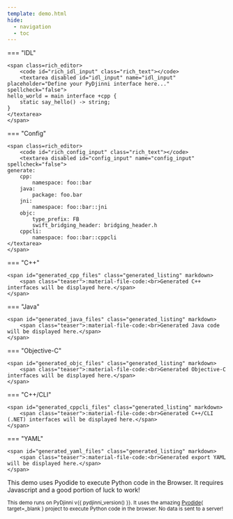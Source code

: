 ```yaml
---
template: demo.html
hide:
  - navigation
  - toc
---
```


<div id="demo" markdown>


<div class="demo-left" markdown>

=== "IDL"

    <span class=rich_editor>
        <code id="rich_idl_input" class="rich_text"></code>
        <textarea disabled id="idl_input" name="idl_input" placeholder="Define your PyDjinni interface here..." spellcheck="false">
    hello_world = main interface +cpp {
        static say_hello() -> string;
    }
    </textarea>
    </span>
=== "Config"

    <span class=rich_editor>
        <code id="rich_config_input" class="rich_text"></code>
        <textarea disabled id="config_input" name="config_input" spellcheck="false">
    generate:
        cpp:
            namespace: foo::bar
        java:
            package: foo.bar
        jni:
            namespace: foo::bar::jni
        objc:
            type_prefix: FB
            swift_bridging_header: bridging_header.h
        cppcli:
            namespace: foo::bar::cppcli
    </textarea>
    </span>

</div>

<div class="demo-right" markdown>

=== "C++"

    <span id="generated_cpp_files" class="generated_listing" markdown>
        <span class="teaser">:material-file-code:<br>Generated C++ interfaces will be displayed here.</span>
    </span>

=== "Java"

    <span id="generated_java_files" class="generated_listing" markdown>
        <span class="teaser">:material-file-code:<br>Generated Java code will be displayed here.</span>
    </span>

=== "Objective-C"

    <span id="generated_objc_files" class="generated_listing" markdown>
        <span class="teaser">:material-file-code:<br>Generated Objective-C interfaces will be displayed here.</span>
    </span>

=== "C++/CLI"

    <span id="generated_cppcli_files" class="generated_listing" markdown>
        <span class="teaser">:material-file-code:<br>Generated C++/CLI (.NET) interfaces will be displayed here.</span>
    </span>

=== "YAML"

    <span id="generated_yaml_files" class="generated_listing" markdown>
        <span class="teaser">:material-file-code:<br>Generated export YAML will be displayed here.</span>
    </span>

</div>

</div>

<div id="demo_output">
    This demo uses Pyodide to execute Python code in the Browser. It requires Javascript and a good portion of luck to work!
</div>

<small>This demo runs on PyDjinni v<span id="pydjinni_version">{{ pydjinni_version() }}</span>. It uses the amazing [Pyodide](https://pyodide.org/){ target=_blank } project to execute Python code in the browser.
    No data is sent to a server!</small>
